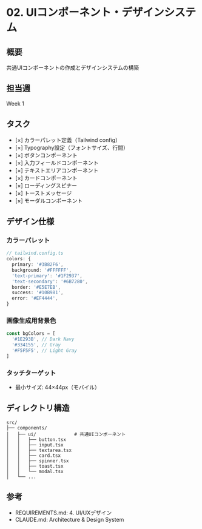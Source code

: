 # 02. UIコンポーネント・デザインシステム

## 概要
共通UIコンポーネントの作成とデザインシステムの構築

## 担当週
Week 1

## タスク

- [×] カラーパレット定義（Tailwind config）
- [×] Typography設定（フォントサイズ、行間）
- [×] ボタンコンポーネント
- [×] 入力フィールドコンポーネント
- [×] テキストエリアコンポーネント
- [×] カードコンポーネント
- [×] ローディングスピナー
- [×] トーストメッセージ
- [×] モーダルコンポーネント

## デザイン仕様

### カラーパレット
```typescript
// tailwind.config.ts
colors: {
  primary: '#3B82F6',
  background: '#FFFFFF',
  'text-primary': '#1F2937',
  'text-secondary': '#6B7280',
  border: '#E5E7EB',
  success: '#10B981',
  error: '#EF4444',
}
```

### 画像生成用背景色
```typescript
const bgColors = [
  '#1E293B', // Dark Navy
  '#334155', // Gray
  '#F5F5F5', // Light Gray
]
```

### タッチターゲット
- 最小サイズ: 44×44px（モバイル）

## ディレクトリ構造
```
src/
├── components/
│   ├── ui/              # 共通UIコンポーネント
│   │   ├── button.tsx
│   │   ├── input.tsx
│   │   ├── textarea.tsx
│   │   ├── card.tsx
│   │   ├── spinner.tsx
│   │   ├── toast.tsx
│   │   └── modal.tsx
│   └── ...
```

## 参考
- REQUIREMENTS.md: 4. UI/UXデザイン
- CLAUDE.md: Architecture & Design System
